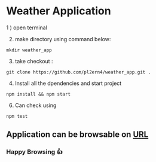 # Weather Application



1 ) open terminal 

2) make directory using command below:

```
mkdir weather_app
```

3) take checkout :

```
git clone https://github.com/pl2ern4/weather_app.git .
```

4) Install all the dpendencies and start project

```
npm install && npm start
```

6) Can check using 

```
npm test 
```

## Application can be browsable on [URL](https://pl2ern4.github.io/weather_app/)

### Happy Browsing :+1:
